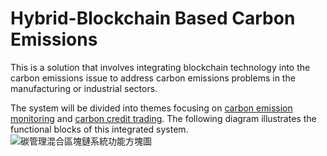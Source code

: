 # Hybrid-Blockchain Based Carbon Emissions
This is a solution that involves integrating blockchain technology into the carbon emissions issue to address carbon emissions problems in the manufacturing or industrial sectors.  

  The system will be divided into themes focusing on [carbon emission monitoring](https://github.com/frswim/Blockchain-Based-CarbonEmissions/tree/main/%E7%A7%81%E6%9C%89%E9%8F%88%E5%BB%BA%E7%BD%AE%E7%A2%B3%E6%8E%92%E7%9B%A4%E6%9F%A5%E5%AD%90%E7%B3%BB%E7%B5%B1) and [carbon credit trading](https://github.com/frswim/Blockchain-Based-CarbonEmissions/tree/main/%E5%85%AC%E6%9C%89%E9%8F%88%E5%BB%BA%E7%BD%AE%E7%A2%B3%E6%AC%8A%E4%BA%A4%E6%98%93%E5%AD%90%E7%B3%BB%E7%B5%B1).
The following diagram illustrates the functional blocks of this integrated system.
![碳管理混合區塊鏈系統功能方塊圖](https://github.com/frswim/Blockchain-Based-CarbonEmissions/assets/99896928/b17446e4-8752-4428-b4f2-4f0639a1fb73)
